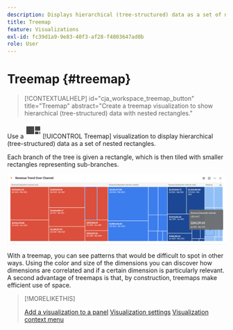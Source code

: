 ```yaml
---
description: Displays hierarchical (tree-structured) data as a set of nested rectangles.
title: Treemap
feature: Visualizations
exl-id: fc39d1a9-9e83-40f3-af28-f4803647ad0b
role: User
---
```

# Treemap {#treemap}

<!-- markdownlint-disable MD034 -->

>[!CONTEXTUALHELP]
>id="cja_workspace_treemap_button"
>title="Treemap"
>abstract="Create a treemap visualization to show hierarchical (tree-structured) data with nested rectangles."

<!-- markdownlint-enable MD034 -->


Use a ![GraphTree](/help/assets/icons/GraphTree.svg) [!UICONTROL Treemap] visualization to display hierarchical (tree-structured) data as a set of nested rectangles.

 Each branch of the tree is given a rectangle, which is then tiled with smaller rectangles representing sub-branches.

![Treemap example showing tiles of smaller rectrangles representing sub-branches.](assets/treemap.png)

With a treemap, you can see patterns that would be difficult to spot in other ways. Using the color and size of the dimensions you can discover how dimensions are correlated and if a certain dimension is particularly relevant. A second advantage of treemaps is that, by construction, treemaps make efficient use of space.


>[!MORELIKETHIS]
>
>[Add a visualization to a panel](/help/analysis-workspace/visualizations/freeform-analysis-visualizations.md#add-visualizations-to-a-panel)
>[Visualization settings](/help/analysis-workspace/visualizations/freeform-analysis-visualizations.md#settings)
>[Visualization context menu](/help/analysis-workspace/visualizations/freeform-analysis-visualizations.md#context-menu)
>


